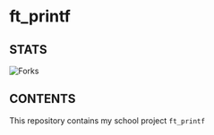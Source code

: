 # ft_printf

## STATS
![Forks](https://img.shields.io/github/forks/jfremond/ft_printf?logo=github&style=for-the-badge)

## CONTENTS
This repository contains my school project `ft_printf`
